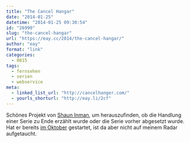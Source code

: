 ```yaml
---
title: "The Cancel Hangar"
date: "2014-01-25"
datetime: "2014-01-25 09:30:54"
id: "26990"
slug: "the-cancel-hangar"
url: "https://eay.cc/2014/the-cancel-hangar/"
author: "eay"
format: "link"
categories:
  - 0815
tags:
  - fernsehen
  - serien
  - webservice
meta:
  - linked_list_url: "http://cancelhanger.com/"
  - yourls_shorturl: "http://eay.li/2cf"
---
```


Schönes Projekt von [Shaun Inman](http://shauninman.com/), um herauszufinden, ob die Handlung einer Serie zu Ende erzählt wurde oder die Serie vorher abgesetzt wurde. Hat er bereits [im Oktober](http://shauninman.com/archive/2013/10/19/the_cancel_hanger) gestartet, ist da aber nicht auf meinem Radar aufgetaucht.
